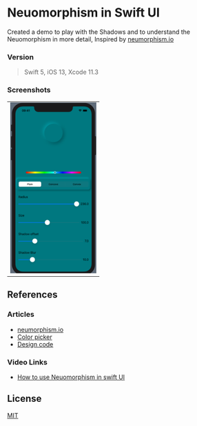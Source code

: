 # Neuomorphism in Swift UI

Created a demo to play with the Shadows and to understand the Neuomorphism in more detail, Inspired by [neumorphism.io](https://neumorphism.io/)


### Version
> Swift 5, iOS 13, Xcode 11.3

### Screenshots
<table>
    <tr>
        <td>
            <img src = "screenshot\screen_1.png" width = 200 alt = "Neuomorphism play ground">
        </td>
    </tr>
</table>

## References
### Articles
- [neumorphism.io](https://neumorphism.io/)
- [Color picker](https://github.com/bbaars/SwiftUI-Gradient-ColorPicker/blob/master/ColorPicker/ColorPickerView.swift)
- [Design code](https://designcode.io)

### Video Links
- [How to use Neuomorphism in swift UI](https://www.youtube.com/watch?v=z3tJdxwlo_Y)

## License
[MIT](https://choosealicense.com/licenses/mit/)
